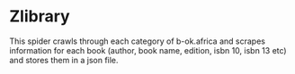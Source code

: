 # Zlibrary

This spider crawls through each category of b-ok.africa and scrapes information for each book
(author, book name, edition, isbn 10, isbn 13 etc) and stores them in a json file.